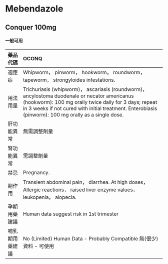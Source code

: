 # Mebendazole

## Conquer 100mg

#### 一般可用

| 藥品代碼       | OCONQ                                                                                                                                                                                                                                                           |
|:---------------|:----------------------------------------------------------------------------------------------------------------------------------------------------------------------------------------------------------------------------------------------------------------|
| 適應症         | Whipworm， pinworm， hookworm， roundworm， tapeworm， strongyloides infestations.                                                                                                                                                                              |
| 用法用量       | Trichuriasis (whipworm)， ascariasis (roundworm)， ancylostoma duodenale or necator americanus (hookworm): 100 mg orally twice daily for 3 days; repeat in 3 weeks if not cured with initial treatment. Enterobiasis (pinworm): 100 mg orally as a single dose. |
| 肝功能異常     | 無需調整劑量                                                                                                                                                                                                                                                    |
| 腎功能異常     | 需調整劑量                                                                                                                                                                                                                                                      |
| 禁忌           | Pregnancy.                                                                                                                                                                                                                                                      |
| 副作用         | Transient abdominal pain， diarrhea. At high doses， Allergic reactions， raised liver enzyme values， leukopenia， alopecia.                                                                                                                                   |
| 孕期用藥建議   | Human data suggest risk in 1st trimester                                                                                                                                                                                                                        |
| 哺乳期用藥建議 | No (Limited) Human Data - Probably Compatible 無(很少)資料 - 可使用                                                                                                                                                                                             |

